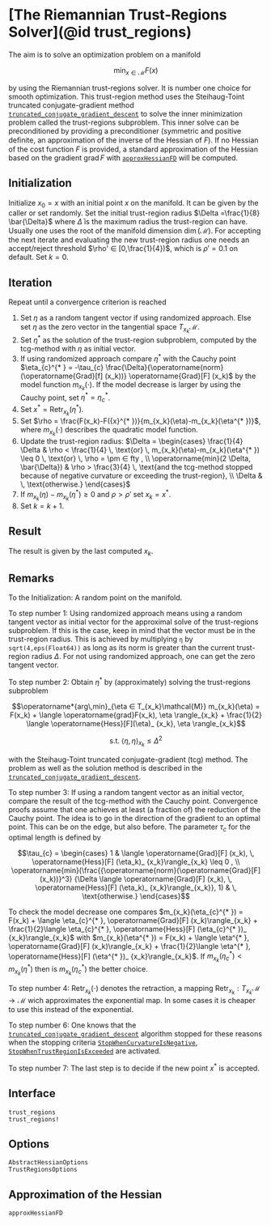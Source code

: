 # [The Riemannian Trust-Regions Solver](@id trust_regions)

The aim is to solve an optimization problem on a manifold

```math
\operatorname*{min}_{x  ∈  \mathcal{M}} F(x)
```

by using the Riemannian trust-regions solver. It is number one choice for smooth
optimization. This trust-region method uses the Steihaug-Toint truncated
conjugate-gradient method [`truncated_conjugate_gradient_descent`](@ref)
to solve the inner minimization problem called the
trust-regions subproblem. This inner solve can be preconditioned by providing
a preconditioner (symmetric and positive deﬁnite, an approximation of the
inverse of the Hessian of $F$). If no Hessian of the cost function $F$ is
provided, a standard approximation of the Hessian based on the gradient
$\operatorname{grad}F$ with [`approxHessianFD`](@ref) will be computed.

## Initialization

Initialize $x_0 = x$ with an initial point $x$ on the manifold. It can be
given by the caller or set randomly. Set the initial trust-region radius
$\Delta =\frac{1}{8} \bar{\Delta}$ where $\bar{\Delta}$ is the maximum radius
the trust-region can have. Usually one uses
the root of the manifold dimension $\operatorname{dim}(\mathcal{M})$.
For accepting the next iterate and evaluating the new trust-region radius one
needs an accept/reject threshold $\rho'  ∈  [0,\frac{1}{4})$, which is
$\rho' = 0.1$ on default. Set $k=0$.

## Iteration

Repeat until a convergence criterion is reached

1. Set $\eta$ as a random tangent vector if using randomized approach. Else
    set $\eta$ as the zero vector in the tangential space $T_{x_k}\mathcal{M}$.
2. Set $\eta^{* }$ as the solution of the trust-region subproblem, computed by
    the tcg-method with $\eta$ as initial vector.
3. If using randomized approach compare $\eta^{* }$ with the Cauchy point
    $\eta_{c}^{* } = -\tau_{c} \frac{\Delta}{\operatorname{norm}(\operatorname{Grad}[f] (x_k))} \operatorname{Grad}[F] (x_k)$ by the model function $m_{x_k}(\cdot)$. If the
    model decrease is larger by using the Cauchy point, set
    $\eta^{* } = \eta_{c}^{* }$.
4. Set ${x}^{* } = \operatorname{Retr}_{x_k}(\eta^{* })$.
5. Set $\rho = \frac{F(x_k)-F({x}^{* })}{m_{x_k}(\eta)-m_{x_k}(\eta^{* })}$, where
    $m_{x_k}(\cdot)$ describes the quadratic model function.
6. Update the trust-region radius:
    $\Delta = \begin{cases} \frac{1}{4} \Delta & \rho < \frac{1}{4} \,
    \text{or} \, m_{x_k}(\eta)-m_{x_k}(\eta^{* }) \leq 0 \, \text{or}  \,
    \rho = \pm  ∈ fty , \\ \operatorname{min}(2 \Delta, \bar{\Delta}) &
    \rho > \frac{3}{4} \, \text{and the tcg-method stopped because of negative
    curvature or exceeding the trust-region}, \\ \Delta & \, \text{otherwise.}
    \end{cases}$
7. If $m_{x_k}(\eta)-m_{x_k}(\eta^{* }) \geq 0$ and $\rho > \rho'$ set
    $x_k = {x}^{* }$.
8. Set $k = k+1$.

## Result

The result is given by the last computed $x_k$.

## Remarks

To the Initialization: A random point on the manifold.

To step number 1: Using randomized approach means using a random tangent
vector as initial vector for the approximal solve of the trust-regions
subproblem. If this is the case, keep in mind that the vector must be in the
trust-region radius. This is achieved by multiplying
`η` by `sqrt(4,eps(Float64))` as long as
its norm is greater than the current trust-region radius $\Delta$.
For not using randomized approach, one can get the zero tangent vector.

To step number 2: Obtain $\eta^{* }$ by (approximately) solving the
trust-regions subproblem

```math
\operatorname*{arg\,min}_{\eta  ∈  T_{x_k}\mathcal{M}} m_{x_k}(\eta) = F(x_k) +
\langle \operatorname{grad}F(x_k), \eta \rangle_{x_k} + \frac{1}{2} \langle
\operatorname{Hess}[F](\eta)_ {x_k}, \eta \rangle_{x_k}
```

```math
\text{s.t.} \; \langle \eta, \eta \rangle_{x_k} \leq {\Delta}^2
```

with the Steihaug-Toint truncated conjugate-gradient (tcg) method. The problem
as well as the solution method is described in the
[`truncated_conjugate_gradient_descent`](@ref).

To step number 3: If using a random tangent vector as an initial vector, compare
the result of the tcg-method with the Cauchy point. Convergence proofs assume
that one achieves at least (a fraction of) the reduction of the Cauchy point.
The idea is to go in the direction of the gradient to an optimal point. This
can be on the edge, but also before.
The parameter $\tau_{c}$ for the optimal length is defined by

```math
\tau_{c} = \begin{cases} 1 & \langle \operatorname{Grad}[F] (x_k), \,
\operatorname{Hess}[F] (\eta_k)_ {x_k}\rangle_{x_k} \leq 0 , \\
\operatorname{min}(\frac{{\operatorname{norm}(\operatorname{Grad}[F] (x_k))}^3}
{\Delta \langle \operatorname{Grad}[F] (x_k), \,
\operatorname{Hess}[F] (\eta_k)_ {x_k}\rangle_{x_k}}, 1) & \, \text{otherwise.}
\end{cases}
```

To check the model decrease one compares
$m_{x_k}(\eta_{c}^{* }) = F(x_k) + \langle \eta_{c}^{* },
\operatorname{Grad}[F] (x_k)\rangle_{x_k} + \frac{1}{2}\langle \eta_{c}^{* },
\operatorname{Hess}[F] (\eta_{c}^{* })_ {x_k}\rangle_{x_k}$ with
$m_{x_k}(\eta^{* }) = F(x_k) + \langle \eta^{* },
\operatorname{Grad}[F] (x_k)\rangle_{x_k} + \frac{1}{2}\langle \eta^{* },
\operatorname{Hess}[F] (\eta^{* })_ {x_k}\rangle_{x_k}$.
If $m_{x_k}(\eta_{c}^{* }) < m_{x_k}(\eta^{* })$ then is
$m_{x_k}(\eta_{c}^{* })$ the better choice.

To step number 4: $\operatorname{Retr}_{x_k}(\cdot)$ denotes the retraction, a
mapping $\operatorname{Retr}_{x_k}:T_{x_k}\mathcal{M} \rightarrow \mathcal{M}$
wich approximates the exponential map. In some cases it is cheaper to use this
instead of the exponential.

To step number 6: One knows that the [`truncated_conjugate_gradient_descent`](@ref) algorithm stopped for
these reasons when the stopping criteria [`StopWhenCurvatureIsNegative`](@ref),
[`StopWhenTrustRegionIsExceeded`](@ref) are activated.

To step number 7: The last step is to decide if the new point ${x}^{* }$ is
accepted.

## Interface

```@docs
trust_regions
trust_regions!
```

## Options

```@docs
AbstractHessianOptions
TrustRegionsOptions
```

## Approximation of the Hessian

```@docs
approxHessianFD
```
